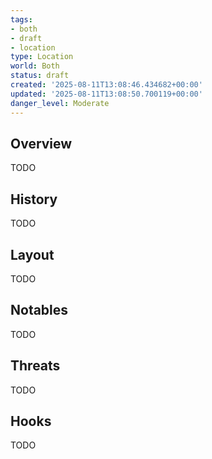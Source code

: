 ```yaml
---
tags:
- both
- draft
- location
type: Location
world: Both
status: draft
created: '2025-08-11T13:08:46.434682+00:00'
updated: '2025-08-11T13:08:50.700119+00:00'
danger_level: Moderate
---
```



## Overview

TODO
## History

TODO
## Layout

TODO
## Notables

TODO
## Threats

TODO
## Hooks

TODO
